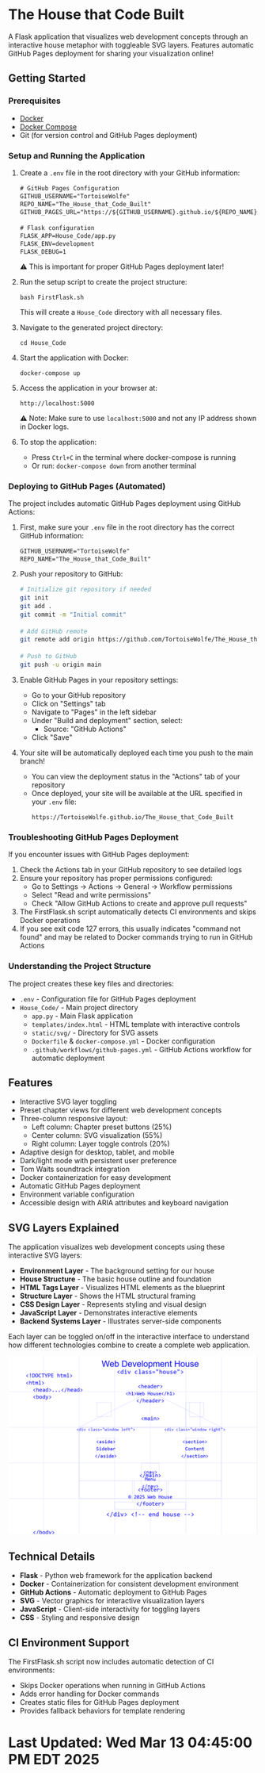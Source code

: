 # The House that Code Built

A Flask application that visualizes web development concepts through an interactive house metaphor with toggleable SVG layers. Features automatic GitHub Pages deployment for sharing your visualization online!

## Getting Started

### Prerequisites
- [Docker](https://docs.docker.com/get-docker/)
- [Docker Compose](https://docs.docker.com/compose/install/)
- Git (for version control and GitHub Pages deployment)

### Setup and Running the Application

1. Create a `.env` file in the root directory with your GitHub information:
   ```
   # GitHub Pages Configuration
   GITHUB_USERNAME="TortoiseWolfe"
   REPO_NAME="The_House_that_Code_Built"
   GITHUB_PAGES_URL="https://${GITHUB_USERNAME}.github.io/${REPO_NAME}"
   
   # Flask configuration
   FLASK_APP=House_Code/app.py
   FLASK_ENV=development
   FLASK_DEBUG=1
   ```
   ⚠️ This is important for proper GitHub Pages deployment later!

2. Run the setup script to create the project structure:
   ```
   bash FirstFlask.sh
   ```
   This will create a `House_Code` directory with all necessary files.

3. Navigate to the generated project directory:
   ```
   cd House_Code
   ```

4. Start the application with Docker:
   ```
   docker-compose up
   ```

5. Access the application in your browser at:
   ```
   http://localhost:5000
   ```
   ⚠️ Note: Make sure to use `localhost:5000` and not any IP address shown in Docker logs.

6. To stop the application:
   - Press `Ctrl+C` in the terminal where docker-compose is running
   - Or run: `docker-compose down` from another terminal

### Deploying to GitHub Pages (Automated)

The project includes automatic GitHub Pages deployment using GitHub Actions:

1. First, make sure your `.env` file in the root directory has the correct GitHub information:
   ```
   GITHUB_USERNAME="TortoiseWolfe"
   REPO_NAME="The_House_that_Code_Built" 
   ```

2. Push your repository to GitHub:
   ```bash
   # Initialize git repository if needed
   git init
   git add .
   git commit -m "Initial commit"
   
   # Add GitHub remote
   git remote add origin https://github.com/TortoiseWolfe/The_House_that_Code_Built.git
   
   # Push to GitHub
   git push -u origin main
   ```

3. Enable GitHub Pages in your repository settings:
   - Go to your GitHub repository
   - Click on "Settings" tab
   - Navigate to "Pages" in the left sidebar
   - Under "Build and deployment" section, select:
     - Source: "GitHub Actions"
   - Click "Save"

4. Your site will be automatically deployed each time you push to the main branch!
   - You can view the deployment status in the "Actions" tab of your repository
   - Once deployed, your site will be available at the URL specified in your `.env` file:
     ```
     https://TortoiseWolfe.github.io/The_House_that_Code_Built
     ```

### Troubleshooting GitHub Pages Deployment

If you encounter issues with GitHub Pages deployment:

1. Check the Actions tab in your GitHub repository to see detailed logs
2. Ensure your repository has proper permissions configured:
   - Go to Settings → Actions → General → Workflow permissions
   - Select "Read and write permissions"
   - Check "Allow GitHub Actions to create and approve pull requests"
3. The FirstFlask.sh script automatically detects CI environments and skips Docker operations
4. If you see exit code 127 errors, this usually indicates "command not found" and may be related to Docker commands trying to run in GitHub Actions

### Understanding the Project Structure

The project creates these key files and directories:

- `.env` - Configuration file for GitHub Pages deployment
- `House_Code/` - Main project directory
  - `app.py` - Main Flask application
  - `templates/index.html` - HTML template with interactive controls
  - `static/svg/` - Directory for SVG assets
  - `Dockerfile` & `docker-compose.yml` - Docker configuration
  - `.github/workflows/github-pages.yml` - GitHub Actions workflow for automatic deployment

## Features

- Interactive SVG layer toggling
- Preset chapter views for different web development concepts
- Three-column responsive layout:
  - Left column: Chapter preset buttons (25%)
  - Center column: SVG visualization (55%)
  - Right column: Layer toggle controls (20%)
- Adaptive design for desktop, tablet, and mobile
- Dark/light mode with persistent user preference
- Tom Waits soundtrack integration
- Docker containerization for easy development
- Automatic GitHub Pages deployment
- Environment variable configuration
- Accessible design with ARIA attributes and keyboard navigation

## SVG Layers Explained

The application visualizes web development concepts using these interactive SVG layers:

- **Environment Layer** - The background setting for our house
- **House Structure** - The basic house outline and foundation
- **HTML Tags Layer** - Visualizes HTML elements as the blueprint
- **Structure Layer** - Shows the HTML structural framing
- **CSS Design Layer** - Represents styling and visual design
- **JavaScript Layer** - Demonstrates interactive elements
- **Backend Systems Layer** - Illustrates server-side components

Each layer can be toggled on/off in the interactive interface to understand how different technologies combine to create a complete web application.

![House Code Prints](https://github.com/TortoiseWolfe/FirstFlask/blob/main/_svg_assets/houseCodePrints.png?raw=true)

## Technical Details

- **Flask** - Python web framework for the application backend
- **Docker** - Containerization for consistent development environment
- **GitHub Actions** - Automatic deployment to GitHub Pages
- **SVG** - Vector graphics for interactive visualization layers
- **JavaScript** - Client-side interactivity for toggling layers 
- **CSS** - Styling and responsive design

## CI Environment Support

The FirstFlask.sh script now includes automatic detection of CI environments:
- Skips Docker operations when running in GitHub Actions
- Adds error handling for Docker commands
- Creates static files for GitHub Pages deployment
- Provides fallback behaviors for template rendering

# Last Updated: Wed Mar 13 04:45:00 PM EDT 2025
